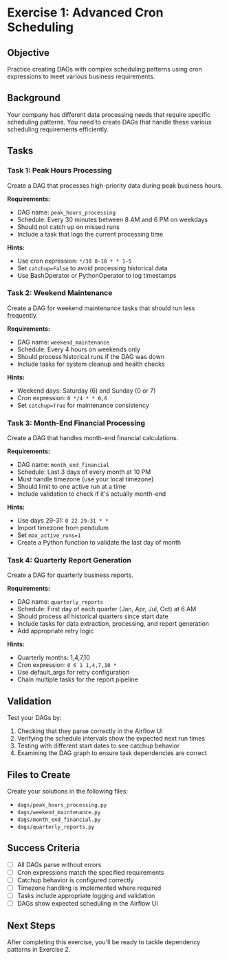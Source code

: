 # Exercise 1: Advanced Cron Scheduling

## Objective

Practice creating DAGs with complex scheduling patterns using cron expressions to meet various business requirements.

## Background

Your company has different data processing needs that require specific scheduling patterns. You need to create DAGs that handle these various scheduling requirements efficiently.

## Tasks

### Task 1: Peak Hours Processing

Create a DAG that processes high-priority data during peak business hours.

**Requirements:**

- DAG name: `peak_hours_processing`
- Schedule: Every 30 minutes between 8 AM and 6 PM on weekdays
- Should not catch up on missed runs
- Include a task that logs the current processing time

**Hints:**

- Use cron expression: `*/30 8-18 * * 1-5`
- Set `catchup=False` to avoid processing historical data
- Use BashOperator or PythonOperator to log timestamps

### Task 2: Weekend Maintenance

Create a DAG for weekend maintenance tasks that should run less frequently.

**Requirements:**

- DAG name: `weekend_maintenance`
- Schedule: Every 4 hours on weekends only
- Should process historical runs if the DAG was down
- Include tasks for system cleanup and health checks

**Hints:**

- Weekend days: Saturday (6) and Sunday (0 or 7)
- Cron expression: `0 */4 * * 0,6`
- Set `catchup=True` for maintenance consistency

### Task 3: Month-End Financial Processing

Create a DAG that handles month-end financial calculations.

**Requirements:**

- DAG name: `month_end_financial`
- Schedule: Last 3 days of every month at 10 PM
- Must handle timezone (use your local timezone)
- Should limit to one active run at a time
- Include validation to check if it's actually month-end

**Hints:**

- Use days 29-31: `0 22 29-31 * *`
- Import timezone from pendulum
- Set `max_active_runs=1`
- Create a Python function to validate the last day of month

### Task 4: Quarterly Report Generation

Create a DAG for quarterly business reports.

**Requirements:**

- DAG name: `quarterly_reports`
- Schedule: First day of each quarter (Jan, Apr, Jul, Oct) at 6 AM
- Should process all historical quarters since start date
- Include tasks for data extraction, processing, and report generation
- Add appropriate retry logic

**Hints:**

- Quarterly months: 1,4,7,10
- Cron expression: `0 6 1 1,4,7,10 *`
- Use default_args for retry configuration
- Chain multiple tasks for the report pipeline

## Validation

Test your DAGs by:

1. Checking that they parse correctly in the Airflow UI
2. Verifying the schedule intervals show the expected next run times
3. Testing with different start dates to see catchup behavior
4. Examining the DAG graph to ensure task dependencies are correct

## Files to Create

Create your solutions in the following files:

- `dags/peak_hours_processing.py`
- `dags/weekend_maintenance.py`
- `dags/month_end_financial.py`
- `dags/quarterly_reports.py`

## Success Criteria

- [ ] All DAGs parse without errors
- [ ] Cron expressions match the specified requirements
- [ ] Catchup behavior is configured correctly
- [ ] Timezone handling is implemented where required
- [ ] Tasks include appropriate logging and validation
- [ ] DAGs show expected scheduling in the Airflow UI

## Next Steps

After completing this exercise, you'll be ready to tackle dependency patterns in Exercise 2.

